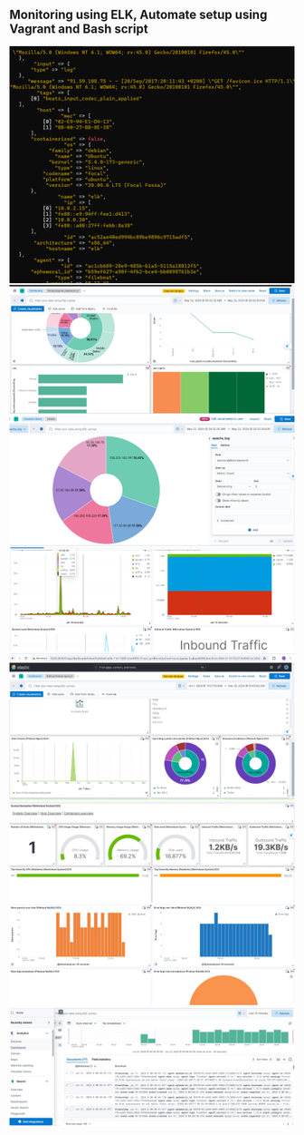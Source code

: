 ## Monitoring using ELK, Automate setup using Vagrant and Bash script

![alt text](<Screenshot 2024-05-23 120440.png>) ![alt text](<Screenshot 2024-05-22 214309.png>) ![alt text](<Screenshot 2024-05-22 213053.png>)![alt text](image-2.png) ![alt text](<Screenshot 2024-05-24 105309.png>) ![alt text](<Screenshot 2024-05-24 105309.jpg>)![alt text](image.png)
![alt text](image-1.png)
